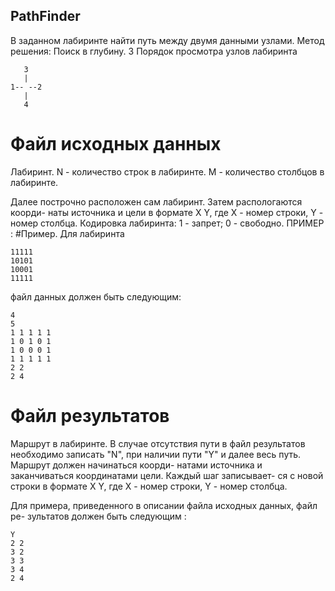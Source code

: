 ## PathFinder
В заданном лабиринте найти путь между двумя данными узлами.
Метод решения: Поиск в глубину.                 3
Порядок просмотра узлов лабиринта 

       3 
       |
    1-- --2
       |
       4

# Файл исходных данных
Лабиринт.
N - количество строк в лабиринте.
M - количество столбцов в лабиринте.

Далее построчно расположен сам лабиринт. Затем распологаются коорди-
наты источника и цели в формате X Y, где X - номер строки, Y - номер
столбца. Кодировка лабиринта: 1 - запрет; 0 - свободно.
ПРИМЕР :
#Пример. Для лабиринта

    11111
    10101 
    10001
    11111
файл данных должен быть следующим:

    4
    5
    1 1 1 1 1
    1 0 1 0 1
    1 0 0 0 1
    1 1 1 1 1
    2 2
    2 4
  
# Файл результатов
Маршрут в лабиринте.
В случае отсутствия пути в файл результатов необходимо записать "N",
при наличии пути "Y" и далее весь путь. Маршрут должен начинаться коорди-
натами источника и заканчиваться координатами цели. Каждый шаг записывает-
ся с новой строки в формате X Y, где X - номер строки, Y - номер столбца.

Для примера, приведенного в описании файла исходных данных, файл ре-
зультатов должен быть следующим :

    Y
    2 2
    3 2
    3 3
    3 4
    2 4
